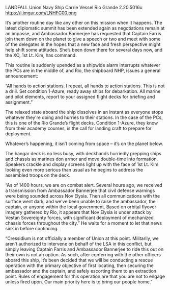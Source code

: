 LANDFALL
Union Navy Ship Carrie Vessel Rio Grande
2.20.5016u
https://i.imgur.com/LNHFC00.png

It’s another routine day like any other on this mission when it happens. The latest diplomatic summit has been extended again as negotiations remain at an impasse, and Ambassador Bannerjee has requested that Captain Farris join them down on the planet to give a speech or two and meet with some of the delegates in the hopes that a new face and fresh perspective might help shift some attitudes. She’s been down there for several days now, and the XO, 1st Lt. Kim, has command. 

This routine is suddenly upended as a shipwide alarm interrupts whatever the PCs are in the middle of, and Rio, the shipboard NHP, issues a general announcement:

“All hands to action stations. I repeat, all hands to action stations. This is not a drill. Set condition 1-Azure, ready away ships for debarkation. All marine and pilot elements, report to your assigned flight decks for briefing and assignment.”

The relaxed state aboard the ship dissolves in an instant as everyone stops whatever they're doing and hurries to their stations. In the case of the PCs, this is one of the Rio Grande’s flight decks. Condition 1-Azure, they know from their academy courses, is the call for landing craft to prepare for deployment. 

Whatever’s happening, it isn’t coming from space – it’s on the planet below.

The hangar deck is no less busy, with deckhands hurriedly prepping ships and chassis as marines don armor and move double-time into formation. Speakers crackle and display screens light up with the face of 1st Lt. Kim looking even more serious than usual as he begins to address the assembled troops on the deck.

“As of 1400 hours, we are on combat alert. Several hours ago, we received a transmission from Ambassador Bannerjee that civil defense warnings were being sounded across Nov Elysia. Then all communications with the surface went dark, and we’ve been unable to raise the ambassador, the captain, or anyone within the local government. Based on orbital flyover imagery gathered by Rio, it appears that Nov Elysia is under attack by Vestan Sovereignty forces, with significant deployment of mechanized chassis forces throughout the city.” He waits for a moment to let that news sink in before continuing.

“Cressidium is not officially a member of Union at this point. Militarily, we aren’t authorized to intervene on behalf of the LSA in this conflict, but simply leaving Captain Farris and Ambassador Bannerjee to ride this out on their own is not an option. As such, after conferring with the other officers aboard this ship, it’s been decided that we will be conducting a rescue operation with the primary objective of first locating, then securing the ambassador and the captain, and safely escorting them to an extraction point. Rules of engagement for this operation are that you are not to engage unless fired upon. Our main priority here is to bring our people home.”